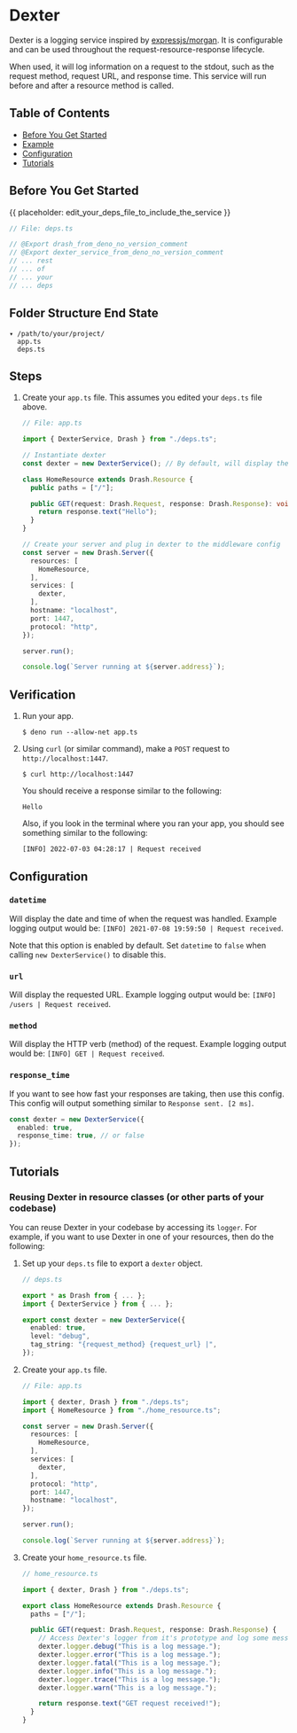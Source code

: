 # Dexter

Dexter is a logging service inspired by
[expressjs/morgan](https://github.com/expressjs/morgan). It is configurable and
can be used throughout the request-resource-response lifecycle.

When used, it will log information on a request to the stdout, such as the
request method, request URL, and response time. This service will run before and
after a resource method is called.

## Table of Contents

- [Before You Get Started](#before-you-get-started)
- [Example](#example)
- [Configuration](#configuration)
- [Tutorials](#tutorials)

## Before You Get Started

{{ placeholder: edit_your_deps_file_to_include_the_service }}

```typescript
// File: deps.ts

// @Export drash_from_deno_no_version_comment
// @Export dexter_service_from_deno_no_version_comment
// ... rest
// ... of
// ... your
// ... deps
```

## Folder Structure End State

```text
▾ /path/to/your/project/
  app.ts
  deps.ts
```

## Steps

1. Create your `app.ts` file. This assumes you edited your `deps.ts` file above.

   ```typescript
   // File: app.ts

   import { DexterService, Drash } from "./deps.ts";

   // Instantiate dexter
   const dexter = new DexterService(); // By default, will display the date and time of the request

   class HomeResource extends Drash.Resource {
     public paths = ["/"];

     public GET(request: Drash.Request, response: Drash.Response): void {
       return response.text("Hello");
     }
   }

   // Create your server and plug in dexter to the middleware config
   const server = new Drash.Server({
     resources: [
       HomeResource,
     ],
     services: [
       dexter,
     ],
     hostname: "localhost",
     port: 1447,
     protocol: "http",
   });

   server.run();

   console.log(`Server running at ${server.address}`);
   ```

## Verification

1. Run your app.

   ```shell
   $ deno run --allow-net app.ts
   ```

2. Using `curl` (or similar command), make a `POST` request to
   `http://localhost:1447`.

   ```shell
   $ curl http://localhost:1447
   ```

   You should receive a response similar to the following:

   ```text
   Hello
   ```

   Also, if you look in the terminal where you ran your app, you should see
   something similar to the following:

   ```text
   [INFO] 2022-07-03 04:28:17 | Request received
   ```

## Configuration

### `datetime`

Will display the date and time of when the request was handled. Example logging
output would be: `[INFO] 2021-07-08 19:59:50 | Request received`.

Note that this option is enabled by default. Set `datetime` to `false` when
calling `new DexterService()` to disable this.

### `url`

Will display the requested URL. Example logging output would be:
`[INFO] /users | Request received`.

### `method`

Will display the HTTP verb (method) of the request. Example logging output would
be: `[INFO] GET | Request received`.

### `response_time`

If you want to see how fast your responses are taking, then use this config.
This config will output something similar to `Response sent. [2 ms]`.

```typescript
const dexter = new DexterService({
  enabled: true,
  response_time: true, // or false
});
```

## Tutorials

### Reusing Dexter in resource classes (or other parts of your codebase)

You can reuse Dexter in your codebase by accessing its `logger`. For example, if
you want to use Dexter in one of your resources, then do the following:

1. Set up your `deps.ts` file to export a `dexter` object.

   ```typescript
   // deps.ts

   export * as Drash from { ... };
   import { DexterService } from { ... };

   export const dexter = new DexterService({
     enabled: true,
     level: "debug",
     tag_string: "{request_method} {request_url} |",
   });
   ```

2. Create your `app.ts` file.

   ```typescript
   // File: app.ts

   import { dexter, Drash } from "./deps.ts";
   import { HomeResource } from "./home_resource.ts";

   const server = new Drash.Server({
     resources: [
       HomeResource,
     ],
     services: [
       dexter,
     ],
     protocol: "http",
     port: 1447,
     hostname: "localhost",
   });

   server.run();

   console.log(`Server running at ${server.address}`);
   ```

3. Create your `home_resource.ts` file.

   ```typescript
   // home_resource.ts

   import { dexter, Drash } from "./deps.ts";

   export class HomeResource extends Drash.Resource {
     paths = ["/"];

     public GET(request: Drash.Request, response: Drash.Response) {
       // Access Dexter's logger from it's prototype and log some messages
       dexter.logger.debug("This is a log message.");
       dexter.logger.error("This is a log message.");
       dexter.logger.fatal("This is a log message.");
       dexter.logger.info("This is a log message.");
       dexter.logger.trace("This is a log message.");
       dexter.logger.warn("This is a log message.");

       return response.text("GET request received!");
     }
   }
   ```
